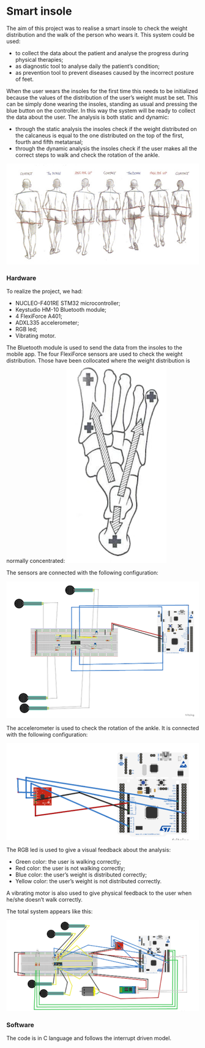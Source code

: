 # Smart insole
The aim of this project was to realise a smart insole to check the weight distribution and the walk of the person who wears it. This system could be used:
- to collect the data about the patient and analyse the progress during physical therapies;
- as diagnostic tool to analyse daily the patient’s condition;
- as prevention tool to prevent diseases caused by the incorrect posture of feet.

When the user wears the insoles for the first time this needs to be initialized because the values of the distribution of the user’s weight must be set. This can be simply done wearing the insoles, standing as usual and pressing the blue button on the controller. 
In this way the system will be ready to collect the data about the user. 
The analysis is both static and dynamic:
- through the static analysis the insoles check if the weight distributed on the calcaneus is equal to the one distributed on the top of the first, fourth and fifth metatarsal;
- through the dynamic analysis the insoles check if the user makes all the correct steps to walk and check the rotation of the ankle.

![alt text](https://github.com/MallyDev/Smart-insole/blob/master/walk.jpg)

### Hardware
To realize the project, we had:
- NUCLEO-F401RE STM32 microcontroller;
- Keystudio HM-10 Bluetooth module;
- 4 FlexiForce A401;
- ADXL335 accelerometer;
- RGB led;
- Vibrating motor.

The Bluetooth module is used to send the data from the insoles to the mobile app.
The four FlexiForce sensors are used to check the weight distribution. Those have been collocated where the weight distribution is normally concentrated:
![alt text](https://github.com/MallyDev/Smart-insole/blob/master/foot.png)


The sensors are connected with the following configuration:

![alt text](https://github.com/MallyDev/Smart-insole/blob/master/force.png)

The accelerometer is used to check the rotation of the ankle. It is connected with the following configuration:

![alt text](https://github.com/MallyDev/Smart-insole/blob/master/acc.png)

The RGB led is used to give a visual feedback about the analysis:
- Green color: the user is walking correctly;
- Red color: the user is not walking correctly;
- Blue color: the user’s weight is distributed correctly;
- Yellow color: the user’s weight is not distributed correctly.

A vibrating motor is also used to give physical feedback to the user when he/she doesn’t walk correctly.

The total system appears like this:

![alt text](https://github.com/MallyDev/Smart-insole/blob/master/total.png)



### Software
The code is in C language and follows the interrupt driven model.
